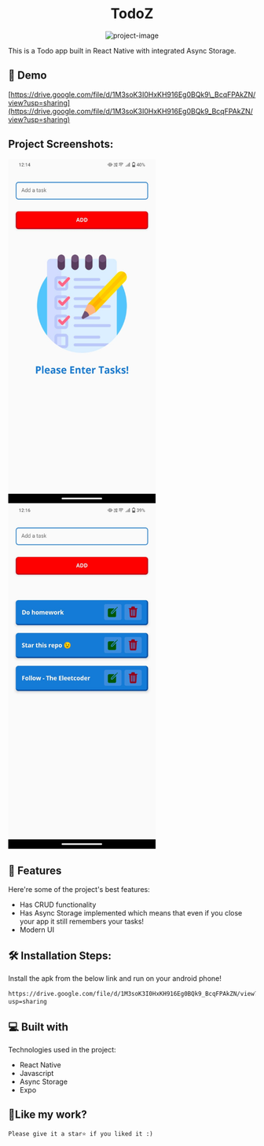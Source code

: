 <h1 align="center" id="title">TodoZ</h1>

<p align="center"><img src="https://socialify.git.ci/The-EleetCoder/Async-todo-app/image?font=Jost&amp;language=1&amp;name=1&amp;owner=1&amp;stargazers=1&amp;theme=Light" alt="project-image"></p>

<p id="description">This is a Todo app built in React Native with integrated Async Storage.</p>

<h2>🚀 Demo</h2>

[https://drive.google.com/file/d/1M3soK3I0HxKH916Eg0BQk9\_BcqFPAkZN/view?usp=sharing](https://drive.google.com/file/d/1M3soK3I0HxKH916Eg0BQk9_BcqFPAkZN/view?usp=sharing)

<h2>Project Screenshots:</h2>
<div style={display: "flex"}>
  <img src="https://github.com/The-EleetCoder/Async-todo-app/blob/main/appPictures/IMG-20240115-WA0003.jpg" alt="project-screenshot" width="300" height="700/">
  <img src="https://github.com/The-EleetCoder/Async-todo-app/blob/main/appPictures/IMG-20240115-WA0001.jpg" alt="project-screenshot" width="300" height="700/">
</div>

  
<h2>🧐 Features</h2>

Here're some of the project's best features:

*   Has CRUD functionality
*   Has Async Storage implemented which means that even if you close your app it still remembers your tasks!
*   Modern UI

<h2>🛠️ Installation Steps:</h2>

<p>Install the apk from the below link and run on your android phone!</p>

```
https://drive.google.com/file/d/1M3soK3I0HxKH916Eg0BQk9_BcqFPAkZN/view?usp=sharing
```

  
  
<h2>💻 Built with</h2>

Technologies used in the project:

*   React Native
*   Javascript
*   Async Storage
*   Expo

<h2>💖Like my work?</h2>

```
Please give it a star⭐ if you liked it :)
```
